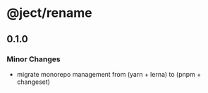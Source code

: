 # @ject/rename

## 0.1.0

### Minor Changes

- migrate monorepo management from (yarn + lerna) to (pnpm + changeset)
